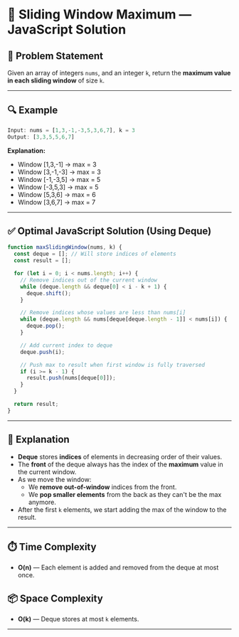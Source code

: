 # 🧊 Sliding Window Maximum — JavaScript Solution

## 🧠 Problem Statement

Given an array of integers `nums`, and an integer `k`, return the **maximum value in each sliding window** of size `k`.

---

## 🔍 Example

```js
Input: nums = [1,3,-1,-3,5,3,6,7], k = 3  
Output: [3,3,5,5,6,7]
```

**Explanation:**
- Window [1,3,-1] → max = 3  
- Window [3,-1,-3] → max = 3  
- Window [-1,-3,5] → max = 5  
- Window [-3,5,3] → max = 5  
- Window [5,3,6] → max = 6  
- Window [3,6,7] → max = 7  

---

## ✅ Optimal JavaScript Solution (Using Deque)

```javascript
function maxSlidingWindow(nums, k) {
  const deque = []; // Will store indices of elements
  const result = [];

  for (let i = 0; i < nums.length; i++) {
    // Remove indices out of the current window
    while (deque.length && deque[0] < i - k + 1) {
      deque.shift();
    }

    // Remove indices whose values are less than nums[i]
    while (deque.length && nums[deque[deque.length - 1]] < nums[i]) {
      deque.pop();
    }

    // Add current index to deque
    deque.push(i);

    // Push max to result when first window is fully traversed
    if (i >= k - 1) {
      result.push(nums[deque[0]]);
    }
  }

  return result;
}
```

---

## 🧠 Explanation

- **Deque** stores **indices** of elements in decreasing order of their values.
- The **front** of the deque always has the index of the **maximum** value in the current window.
- As we move the window:
  - We **remove out-of-window** indices from the front.
  - We **pop smaller elements** from the back as they can't be the max anymore.
- After the first `k` elements, we start adding the max of the window to the result.

---

## ⏱️ Time Complexity

- **O(n)** — Each element is added and removed from the deque at most once.

## 📦 Space Complexity

- **O(k)** — Deque stores at most `k` elements.

---

